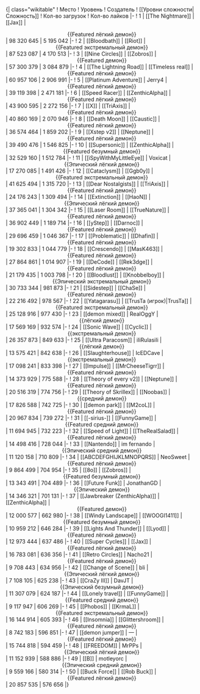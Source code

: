 {| class="wikitable"
! Место
! Уровень
! Создатель
! [[Уровни сложности|Сложность]]
! Кол-во загрузок
! Кол-во лайков
|-
! 1
| [[The Nightmare]]
| [[Jax]]
| <center>{{Featured лёгкий демон}}</center>
| 98 320 645
| 5 195 042
|-
! 2
| [[Bloodbath]]
| [[Riot]]
| <center>{{Featured экстремальный демон}}</center>
| 87 523 087
| 4 170 513
|-
! 3
| [[Nine Circles]]
| [[Zobros]]
| <center>{{Featured демон}}</center>
| 57 300 379
| 3 084 879
|-
! 4
| [[The Lightning Road]]
| [[Timeless real]]
| <center>{{Featured лёгкий демон}}</center>
| 60 957 106
| 2 906 991
|-
! 5
| [[Platinum Adventure]]
| Jerry4
| <center>{{Featured лёгкий демон}}</center>
| 39 119 398
| 2 471 181
|-
! 6
| [[Speed Racer]]
| [[ZenthicAlpha]]
| <center>{{Featured лёгкий демон}}</center>
| 43 900 595
| 2 272 156
|-
! 7
| [[X]]
| [[TriAxis]]
| <center>{{Featured лёгкий демон}}</center>
| 40 860 169
| 2 070 946
|-
! 8
| [[Death Moon]]
| [[Caustic]]
| <center>{{Featured лёгкий демон}}</center>
| 36 574 464
| 1 859 202
|-
! 9
| [[Xstep v2]]
| [[Neptune]]
| <center>{{Featured лёгкий демон}}</center>
| 39 490 476
| 1 546 825
|-
! 10
| [[Supersonic]]
| [[ZenthicAlpha]]
| <center>{{Featured безумный демон}}</center>
| 32 529 160
| 1 512 784
|-
! 11
| [[iSpyWithMyLittleEye]]
| Voxicat
| <center>{{Эпический лёгкий демон}}</center>
| 17 270 085
| 1 491 426
|-
! 12
| [[Cataclysm]]
| [[Ggb0y]]
| <center>{{Featured экстремальный демон}}</center>
| 41 625 494
| 1 315 720
|-
! 13
| [[Dear Nostalgists]]
| [[TriAxis]]
| <center>{{Featured лёгкий демон}}</center>
| 24 176 243
| 1 309 494
|-
! 14
| [[Extinction]]
| [[HaoN]]
| <center>{{Эпический лёгкий демон}}</center>
| 37 365 041
| 1 304 342
|-
! 15
| [[Laser Room]]
| [[TrueNature]]
| <center>{{Featured лёгкий демон}}</center>
| 36 902 449
| 1 189 714
|-
! 16
| [[yStep]]
| [[Darnoc]]
| <center>{{Featured лёгкий демон}}</center>
| 29 696 459
| 1 046 367
|-
! 17
| [[Problematic]]
| [[Dhafin]]
| <center>{{Featured лёгкий демон}}</center>
| 19 302 833
| 1 044 779
|-
! 18
| [[Crescendo]]
| [[MasK463]]
| <center>{{Featured лёгкий демон}}</center>
| 27 864 861
| 1 014 907
|-
! 19
| [[DeCode]]
| [[Rek3dge]]
| <center>{{Featured лёгкий демон}}</center>
| 21 179 435
| 1 003 798
|-
! 20
| [[Bloodlust]]
| [[Knobbelboy]]
| <center>{{Эпический экстремальный демон}}</center>
| 30 733 344
| 981 873
|-
! 21
| [[Sidestep]]
| [[ChaSe]]
| <center>{{Featured лёгкий демон}}</center>
| 22 216 492
| 978 567
|-
! 22
| [[Yatagarasu]]
| [[TrusTa (игрок)|TrusTa]]
| <center>{{Featured экстремальный демон}}</center>
| 25 128 916
| 977 430
|-
! 23
| [[demon mixed]]
| RealOggY
| <center>{{лёгкий демон}}</center>
| 17 569 169
| 932 574
|-
! 24
| [[Sonic Wave]]
| [[Cyclic]]
| <center>{{экстремальный демон}}</center>
| 26 357 873
| 849 633
|-
! 25
| [[Ultra Paracosm]]
| iIiRulasiIi
| <center>{{лёгкий демон}}</center>
| 13 575 421
| 842 638
|-
! 26
| [[Slaughterhouse]]
| IcEDCave
| <center>{{экстремальный демон}}</center>
| 17 098 241
| 833 398
|-
! 27
| [[Impulse]]
| [[MrCheeseTigrr]]
| <center>{{Featured лёгкий демон}}</center>
| 14 373 929
| 775 588
|-
! 28
| [[Theory of every v2]]
| [[Neptune]]
| <center>{{Featured лёгкий демон}}</center>
| 20 516 319
| 774 756
|-
! 29
| [[Theory of Skrillex]]
| [[Noobas]]
| <center>{{средний демон}}</center>
| 17 826 588
| 742 725
|-
! 30
| [[demon park]]
| [[M2coL]]
| <center>{{Featured лёгкий демон}}</center>
| 20 967 834
| 739 272
|-
! 31
| [[-sirius-]]
| [[FunnyGame]]
| <center>{{Featured средний демон}}</center>
| 11 694 945
| 732 223
|-
! 32
| [[Speed of Light]]
| [[TheRealSalad]]
| <center>{{Featured лёгкий демон}}</center>
| 14 498 416
| 728 044
|-
! 33
| [[Nantendo]]
| im fernando
| <center>{{Эпический средний демон}}</center>
| 11 120 158
| 710 809
|-
! 34
| [[ABCDEFGHIJKLMNOPQRS]]
| NeoSweet
| <center>{{Featured лёгкий демон}}</center>
| 9 864 499
| 704 954
|-
! 35
| [[8o]]
| [[Zobros]]
| <center>{{Featured безумный демон}}</center>
| 13 343 491
| 704 489
|-
! 36
| [[Future Funk]]
| JonathanGD
| <center>{{Эпический демон}}</center>
| 14 346 321
| 701 131
|-
! 37
| [[Jawbreaker (ZenthicAlpha)]]
| [[ZenthicAlpha]]
| <center>{{Featured демон}}</center>
| 12 000 577
| 662 980
|-
! 38
| [[Windy Landscape]]
| [[WOOGI1411]]
| <center>{{Featured безумный демон}}</center>
| 10 959 212
| 646 284
|-
! 39
| [[Lights And Thunder]]
| [[Lyod]]
| <center>{{Featured лёгкий демон}}</center>
| 12 973 444
| 637 486
|-
! 40
| [[Super Cycles]]
| [[Jax]]
| <center>{{Featured лёгкий демон}}</center>
| 16 783 081
| 636 356
|-
! 41
| [[Retro Circles]]
| Nacho21
| <center>{{Featured лёгкий демон}}</center>
| 9 708 443
| 634 956
|-
! 42
| [[Change of Scene]]
| bli
| <center>{{Эпический лёгкий демон}}</center>
| 7 108 105
| 625 238
|-
! 43
| [[CraZy III]]
| DavJT
| <center>{{Эпический безумный демон}}</center>
| 11 307 079
| 624 187
|-
! 44
| [[Lonely travel]]
| [[FunnyGame]]
| <center>{{Featured средний демон}}</center>
| 9 117 947
| 606 269
|-
! 45
| [[Phobos]]
| [[KrmaL]]
| <center>{{Featured экстремальный демон}}</center>
| 16 144 914
| 605 393
|-
! 46
| [[Insomnia]]
| [[Glittershroom]]
| <center>{{Featured лёгкий демон}}</center>
| 8 742 183
| 596 851
|-
! 47
| [[demon jumper]]
| —
| <center>{{Featured лёгкий демон}}</center>
| 15 744 818
| 594 459
|-
! 48
| [[FREEDOM]]
| MrPPs
| <center>{{Эпический лёгкий демон}}</center>
| 11 152 939
| 588 886
|-
! 49
| [[B]]
| motleyorc
| <center>{{Эпический средний демон}}</center>
| 9 559 166
| 580 314
|-
! 50
| [[Buck Force]]
| [[Rob Buck]]
| <center>{{Featured лёгкий демон}}</center>
| 20 857 535
| 576 656
|}
